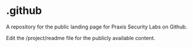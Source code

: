 # .github

A repository for the public landing page for Praxis Security Labs on Github.

Edit the /project/readme file for the publicly available content.
